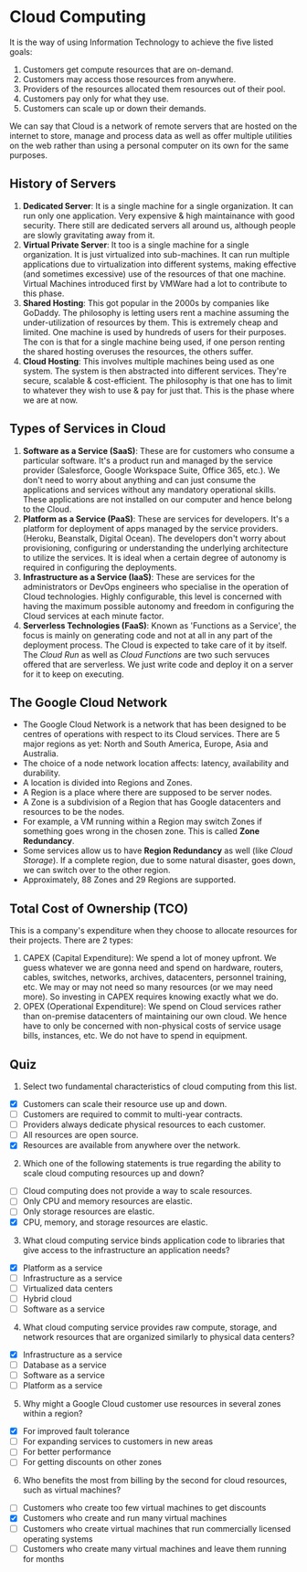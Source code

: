 # Cloud Computing

It is the way of using Information Technology to achieve the five listed goals:
1. Customers get compute resources that are on-demand.
1. Customers may access those resources from anywhere.
1. Providers of the resources allocated them resources out of their pool.
1. Customers pay only for what they use.
1. Customers can scale up or down their demands.

We can say that Cloud is a network of remote servers that are hosted on the internet to store, manage and process data as well as offer multiple utilities on the web rather than using a personal computer on its own for the same purposes.


## History of Servers

1. **Dedicated Server**: It is a single machine for a single organization. It can run only one application. Very expensive & high maintainance with good security. There still are dedicated servers all around us, although people are slowly gravitating away from it.
1. **Virtual Private Server**: It too is a single machine for a single organization. It is just virtualized into sub-machines. It can run multiple applications due to virtualization into different systems, making effective (and sometimes excessive) use of the resources of that one machine. Virtual Machines introduced first by VMWare had a lot to contribute to this phase.
1. **Shared Hosting**: This got popular in the 2000s by companies like GoDaddy. The philosophy is letting users rent a machine assuming the under-utilization of resources by them. This is extremely cheap and limited. One machine is used by hundreds of users for their purposes. The con is that for a single machine being used, if one person renting the shared hosting overuses the resources, the others suffer.
1. **Cloud Hosting**: This involves multiple machines being used as one system. The system is then abstracted into different services. They're secure, scalable & cost-efficient. The philosophy is that one has to limit to whatever they wish to use & pay for just that. This is the phase where we are at now.


## Types of Services in Cloud

1. **Software as a Service (SaaS)**: These are for customers who consume a particular software. It's a product run and managed by the service provider (Salesforce, Google Workspace Suite, Office 365, etc.). We don't need to worry about anything and can just consume the applications and services without any mandatory operational skills. These applications are not installed on our computer and hence belong to the Cloud.
1. **Platform as a Service (PaaS)**: These are services for developers. It's a platform for deployment of apps managed by the service providers. (Heroku, Beanstalk, Digital Ocean). The developers don't worry about provisioning, configuring or understanding the underlying architecture to utilize the services. It is ideal when a certain degree of autonomy is required in configuring the deployments.
1. **Infrastructure as a Service (IaaS)**: These are services for the administrators or DevOps engineers who specialise in the operation of Cloud technologies. Highly configurable, this level is concerned with having the maximum possible autonomy and freedom in configuring the Cloud services at each minute factor.
1. **Serverless Technologies (FaaS)**: Known as 'Functions as a Service', the focus is mainly on generating code and not at all in any part of the deployment process. The Cloud is expected to take care of it by itself. The *Cloud Run* as well as *Cloud Functions* are two such servuces offered that are serverless. We just write code and deploy it on a server for it to keep on executing.


## The Google Cloud Network

- The Google Cloud Network is a network that has been designed to be centres of operations with respect to its Cloud services. There are 5 major regions as yet: North and South America, Europe, Asia and Australia.
- The choice of a node network location affects: latency, availability and durability.
- A location is divided into Regions and Zones.
- A Region is a place where there are supposed to be server nodes.
- A Zone is a subdivision of a Region that has Google datacenters and resources to be the nodes.
- For example, a VM running within a Region may switch Zones if something goes wrong in the chosen zone. This is called **Zone Redundancy**.
- Some services allow us to have **Region Redundancy** as well (like *Cloud Storage*). If a complete region, due to some natural disaster, goes down, we can switch over to the other region.
- Approximately, 88 Zones and 29 Regions are supported.


## Total Cost of Ownership (TCO)
This is a company's expenditure when they choose to allocate resources for their projects. There are 2 types:
1. CAPEX (Capital Expenditure): We spend a lot of money upfront. We guess whatever we are gonna need and spend on hardware, routers, cables, switches, networks, archives, datacenters, personnel training, etc. We may or may not need so many resources (or we may need more). So investing in CAPEX requires knowing exactly what we do.
2. OPEX (Operational Expenditure): We spend on Cloud services rather than on-premise datacenters of maintaining our own cloud. We hence have to only be concerned with non-physical costs of service usage bills, instances, etc. We do not have to spend in equipment.


## Quiz

1. Select two fundamental characteristics of cloud computing from this list.
- [x] Customers can scale their resource use up and down.
- [ ] Customers are required to commit to multi-year contracts.
- [ ] Providers always dedicate physical resources to each customer.
- [ ] All resources are open source.
- [x] Resources are available from anywhere over the network.
2. Which one of the following statements is true regarding the ability to scale cloud computing resources up and down?
- [ ] Cloud computing does not provide a way to scale resources. 
- [ ] Only CPU and memory resources are elastic.
- [ ] Only storage resources are elastic.
- [x] CPU, memory, and storage resources are elastic.
3. What cloud computing service binds application code to libraries that give access to the infrastructure an application needs?
- [x] Platform as a service
- [ ] Infrastructure as a service
- [ ] Virtualized data centers
- [ ] Hybrid cloud
- [ ] Software as a service
4. What cloud computing service provides raw compute, storage, and network resources that are organized similarly to physical data centers?
- [x] Infrastructure as a service
- [ ] Database as a service
- [ ] Software as a service
- [ ] Platform as a service
5. Why might a Google Cloud customer use resources in several zones within a region?
- [x] For improved fault tolerance
- [ ] For expanding services to customers in new areas
- [ ] For better performance
- [ ] For getting discounts on other zones
6. Who benefits the most from billing by the second for cloud resources, such as virtual machines?
- [ ] Customers who create too few virtual machines to get discounts
- [x] Customers who create and run many virtual machines
- [ ] Customers who create virtual machines that run commercially licensed operating systems
- [ ] Customers who create many virtual machines and leave them running for months
